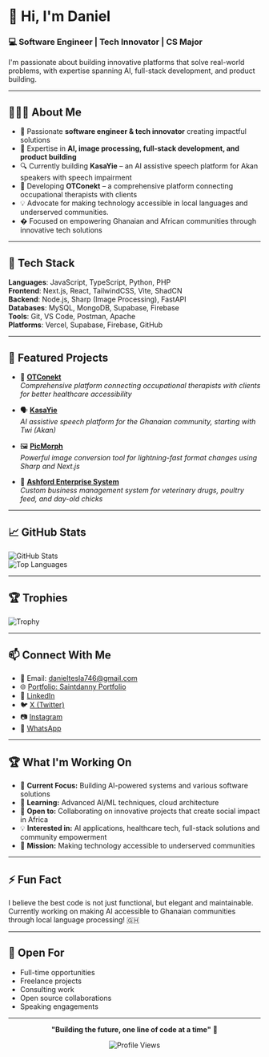 <!-- Banner Image (optional) -->
<!-- ![Banner](https://yourdomain.com/banner.png) -->

# 👋 Hi, I'm Daniel

### 💻 Software Engineer | Tech Innovator | CS Major

I'm passionate about building innovative platforms that solve real-world problems, with expertise spanning AI, full-stack development, and product building.

---

## 👨🏽‍💻 About Me

- 🚀 Passionate **software engineer & tech innovator** creating impactful solutions
- 🎯 Expertise in **AI, image processing, full-stack development, and product building**
- 🔍 Currently building **KasaYie** – an AI assistive speech platform for Akan speakers with speech impairment
- 🏥 Developing **OTConekt** – a comprehensive platform connecting occupational therapists with clients
- 💡 Advocate for making technology accessible in local languages and underserved communities.
- � Focused on empowering Ghanaian and African communities through innovative tech solutions

<!-- - 🌟 Co-founder of **QuiverTech** - empowering the next generation of tech talent -->

---

## 🔧 Tech Stack

**Languages**: JavaScript, TypeScript, Python, PHP  
**Frontend**: Next.js, React, TailwindCSS, Vite, ShadCN  
**Backend**: Node.js, Sharp (Image Processing), FastAPI  
**Databases**: MySQL, MongoDB, Supabase, Firebase  
**Tools**: Git, VS Code, Postman, Apache  
**Platforms**: Vercel, Supabase, Firebase, GitHub

---

## 🚀 Featured Projects

- 🏥 [**OTConekt**](https://github.com/saintdannyyy/otconekt)  
  _Comprehensive platform connecting occupational therapists with clients for better healthcare accessibility_

- 🗣️ [**KasaYie**](https://github.com/saintdannyyy/kasayie)  
  _AI assistive speech platform for the Ghanaian community, starting with Twi (Akan)_

- 🖼️ [**PicMorph**](https://github.com/saintdannyyy/picmorph)  
  _Powerful image conversion tool for lightning-fast format changes using Sharp and Next.js_

<!-- - 📸 [**Heyrazzi**](https://github.com/saintdannyyy/heyrazzi)
  _Modern freelancer marketplace for photographers built with Vite, React 18, TailwindCSS, and Firebase_ -->

<!-- - 🛍️ [**Zest POS System**](https://github.com/saintdannyyy/zest)
  _Sleek point-of-sale system built with Next.js for modern businesses_ -->

- 🐔 [**Ashford Enterprise System**](https://github.com/saintdannyyy/ashford)  
  _Custom business management system for veterinary drugs, poultry feed, and day-old chicks_

---

## 📈 GitHub Stats

![GitHub Stats](https://github-readme-stats.vercel.app/api?username=saintdannyyy&show_icons=true&theme=dark&include_all_commits=true&count_private=true)  
![Top Languages](https://github-readme-stats.vercel.app/api/top-langs/?username=saintdannyyy&layout=compact&theme=dark&include_all_commits=true&count_private=true)

---

## 🏆 Trophies

![Trophy](https://github-profile-trophy.vercel.app/?username=saintdannyyy&theme=onedark&column=6&margin-h=8&margin-w=8)

---

## 📫 Connect With Me

- 📧 Email: [danieltesla746@gmail.com](mailto:danieltesla746@gmail.com)
- 🌐 [Portfolio: Saintdanny Portfolio](https://saintdannyyy.vercel.app)
- 🔗 [LinkedIn](https://linkedin.com/in/saintdannyyy)
- 🐦 [X (Twitter)](https://x.com/saintdannyyy)
- 📷 [Instagram](https://instagram.com/saintdannyyy)
- 💬 [WhatsApp](https://bit.ly/techsavvyyyy-whatsapp)

---

## 🏆 What I'm Working On

- 🔭 **Current Focus:** Building AI-powered systems and various software solutions
- 🌱 **Learning:** Advanced AI/ML techniques, cloud architecture
- 👯 **Open to:** Collaborating on innovative projects that create social impact in Africa
- 💡 **Interested in:** AI applications, healthcare tech, full-stack solutions and community empowerment
- 🎯 **Mission:** Making technology accessible to underserved communities

---

## ⚡ Fun Fact

I believe the best code is not just functional, but elegant and maintainable. Currently working on making AI accessible to Ghanaian communities through local language processing! 🇬🇭

---

## 💼 Open For

- Full-time opportunities
- Freelance projects
- Consulting work
- Open source collaborations
- Speaking engagements

---

<div align="center">

**"Building the future, one line of code at a time"** 🚀

![Profile Views](https://komarev.com/ghpvc/?username=saintdannyyy&color=blue&style=flat-square&label=Profile+Views)

</div>
